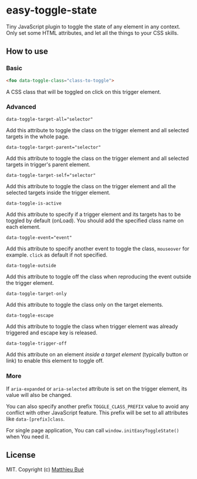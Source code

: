 # easy-toggle-state

Tiny JavaScript plugin to toggle the state of any element in any context. Only set some HTML attributes, and let all the things to your CSS skills.

## How to use

### Basic

```html
<foo data-toggle-class="class-to-toggle">
```
A CSS class that will be toggled on click on this trigger element.

###	Advanced

```
data-toggle-target-all="selector"
```
Add this attribute to toggle the class on the trigger element and all selected targets in the whole page.

```
data-toggle-target-parent="selector"
```
Add this attribute to toggle the class on the trigger element and all selected targets in trigger's parent element.

```
data-toggle-target-self="selector"
```
Add this attribute to toggle the class on the trigger element and all the selected targets inside the trigger element.

```
data-toggle-is-active
```
Add this attribute to specify if a trigger element and its targets has to be toggled by default (onLoad). You should add the specified class name on each element.

```
data-toggle-event="event"
```
Add this attribute to specify another event to toggle the class, ``mouseover`` for example. ``click`` as default if not specified.

```
data-toggle-outside
```
Add this attribute to toggle off the class when reproducing the event outside the trigger element.

```
data-toggle-target-only
```
Add this attribute to toggle the class only on the target elements.

```
data-toggle-escape
```
Add this attribute to toggle the class when trigger element was already triggered and escape key is released.

```
data-toggle-trigger-off
```
Add this attribute on an element *inside a target element* (typically button or link) to enable this element to toggle off.

### More

If ``aria-expanded`` or ``aria-selected`` attribute is set on the trigger element, its value will also be changed.

You can also specify another prefix ``TOGGLE_CLASS_PREFIX`` value to avoid any conflict with other JavaScript feature. This prefix will be set to all attributes like ``data-[prefix]class``.

For single page application, You can call ``window.initEasyToggleState()`` when You need it.

## License

MIT. Copyright (c) [Matthieu Bué](https://twikito.com)
